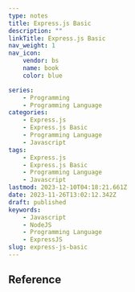 ```yaml
---
type: notes
title: Express.js Basic
description: ""
linkTitle: Express.js Basic
nav_weight: 1
nav_icon:
    vendor: bs
    name: book
    color: blue

series:
    - Programming
    - Programming Language
categories:
    - Express.js
    - Express.js Basic
    - Programming Language
    - Javascript
tags:
    - Express.js
    - Express.js Basic
    - Programming Language
    - Javascript
lastmod: 2023-12-10T04:18:21.661Z
date: 2023-11-26T13:02:12.342Z
draft: published
keywords:
    - Javascript
    - NodeJS
    - Programming Language
    - ExpressJS
slug: express-js-basic
---
```


## Reference
